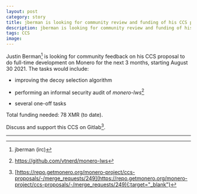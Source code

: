 ```yaml
---
layout: post
category: story
title: jberman is looking for community review and funding of his CCS proposal
description: jberman is looking for community review and funding of his CCS proposal
tags: CCS
image: 
---
```


Justin Berman[^1] is looking for community feedback on his CCS proposal to do full-time development on Monero for the next 3 months, starting August 30 2021. The tasks would include:

- improving the decoy selection algorithm

- performing an informal security audit of *monero-lws*[^2]

- several one-off tasks


Total funding needed: 78 XMR (to date).

Discuss and support this CCS on Gitlab[^3].

---

[^1]: jberman (irc)
[^2]: https://github.com/vtnerd/monero-lws
[^3]: [https://repo.getmonero.org/monero-project/ccs-proposals/-/merge_requests/249](https://repo.getmonero.org/monero-project/ccs-proposals/-/merge_requests/249){:target="_blank"}
